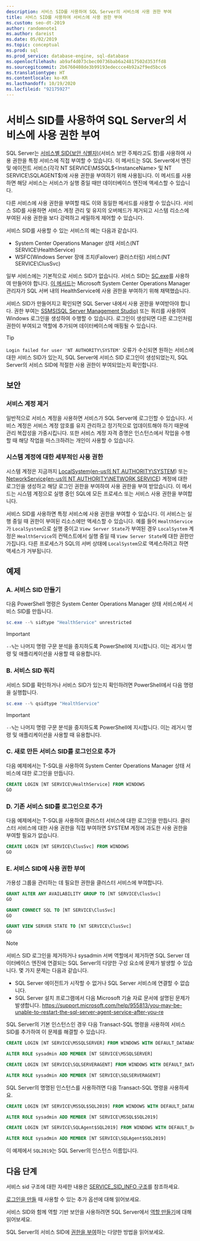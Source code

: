 ```yaml
---
description: 서비스 SID를 사용하여 SQL Server의 서비스에 사용 권한 부여
title: 서비스 SID를 사용하여 서비스에 사용 권한 부여
ms.custom: seo-dt-2019
author: randomnote1
ms.author: dareist
ms.date: 05/02/2019
ms.topic: conceptual
ms.prod: sql
ms.prod_service: database-engine, sql-database
ms.openlocfilehash: ab9af4d073cbec00736bab6a24817502d353ffd8
ms.sourcegitcommit: 2b6760408de3b99193edeccce4b92a2f9ed5bcc6
ms.translationtype: HT
ms.contentlocale: ko-KR
ms.lasthandoff: 10/19/2020
ms.locfileid: "92175927"
---
```

# <a name="using-service-sids-to-grant-permissions-to-services-in-sql-server"></a>서비스 SID를 사용하여 SQL Server의 서비스에 사용 권한 부여

SQL Server는 [서비스별 SID(보안 식별자)](https://support.microsoft.com/help/2620201/sql-server-uses-a-service-sid-to-provide-service-isolation)(서비스 보안 주체라고도 함)를 사용하여 사용 권한을 특정 서비스에 직접 부여할 수 있습니다. 이 메서드는 SQL Server에서 엔진 및 에이전트 서비스(각각 NT SERVICE\MSSQL$<InstanceName> 및 NT SERVICE\SQLAGENT$<InstanceName>)에 사용 권한을 부여하기 위해 사용됩니다. 이 메서드를 사용하면 해당 서비스는 서비스가 실행 중일 때만 데이터베이스 엔진에 액세스할 수 있습니다.

다른 서비스에 사용 권한을 부여할 때도 이와 동일한 메서드를 사용할 수 있습니다. 서비스 SID를 사용하면 서비스 계정 관리 및 유지의 오버헤드가 제거되고 시스템 리소스에 부여된 사용 권한을 보다 강력하고 세밀하게 제어할 수 있습니다.

서비스 SID를 사용할 수 있는 서비스의 예는 다음과 같습니다.

- System Center Operations Manager 상태 서비스(NT SERVICE\HealthService)
- WSFC(Windows Server 장애 조치(Failover) 클러스터링) 서비스(NT SERVICE\ClusSvc)

일부 서비스에는 기본적으로 서비스 SID가 없습니다. 서비스 SID는 [SC.exe](/windows/desktop/services/configuring-a-service-using-sc)를 사용하여 만들어야 합니다. [이 메서드](https://kevinholman.com/2016/08/25/sql-mp-run-as-accounts-no-longer-required/)는 Microsoft System Center Operations Manager 관리자가 SQL 서버 내의 HealthService에 사용 권한을 부여하기 위해 채택했습니다.

서비스 SID가 만들어지고 확인되면 SQL Server 내에서 사용 권한을 부여받아야 합니다. 권한 부여는 [SSMS(SQL Server Management Studio)](../../ssms/download-sql-server-management-studio-ssms.md) 또는 쿼리를 사용하여 Windows 로그인을 생성하여 수행할 수 있습니다. 로그인이 생성되면 다른 로그인처럼 권한이 부여되고 역할에 추가되며 데이터베이스에 매핑될 수 있습니다.

> [!TIP]
> `Login failed for user 'NT AUTHORITY\SYSTEM'` 오류가 수신되면 원하는 서비스에 대한 서비스 SID가 있는지, SQL Server에 서비스 SID 로그인이 생성되었는지, SQL Server의 서비스 SID에 적절한 사용 권한이 부여되었는지 확인합니다.

## <a name="security"></a>보안

### <a name="eliminate-service-accounts"></a>서비스 계정 제거

일반적으로 서비스 계정을 사용하면 서비스가 SQL Server에 로그인할 수 있습니다. 서비스 계정은 서비스 계정 암호를 유지 관리하고 정기적으로 업데이트해야 하기 때문에 관리 복잡성을 가중시킵니다. 또한 서비스 계정 자격 증명은 인스턴스에서 작업을 수행할 때 해당 작업을 마스크하려는 개인이 사용할 수 있습니다.

### <a name="granular-permissions-to-system-accounts"></a>시스템 계정에 대한 세부적인 사용 권한

시스템 계정은 지금까지 [LocalSystem](/windows/win32/services/localsystem-account)([en-us의 NT AUTHORITY\SYSTEM](../../database-engine/configure-windows/configure-windows-service-accounts-and-permissions.md#Localized_service_names)) 또는 [NetworkService](/windows/desktop/Services/networkservice-account)([en-us의 NT AUTHORITY\NETWORK SERVICE](../../database-engine/configure-windows/configure-windows-service-accounts-and-permissions.md#Localized_service_names)) 계정에 대한 로그인을 생성하고 해당 로그인 권한을 부여하여 사용 권한을 부여 받았습니다. 이 메서드는 시스템 계정으로 실행 중인 SQL에 모든 프로세스 또는 서비스 사용 권한을 부여합니다.

서비스 SID를 사용하면 특정 서비스에 사용 권한을 부여할 수 있습니다. 이 서비스는 실행 중일 때 권한이 부여된 리소스에만 액세스할 수 있습니다. 예를 들어 `HealthService`가 `LocalSystem`으로 실행 중이고 `View Server State`가 부여된 경우 `LocalSystem` 계정은 `HealthService`의 컨텍스트에서 실행 중일 때 `View Server State`에 대한 권한만 가집니다. 다른 프로세스가 SQL의 서버 상태에 `LocalSystem`으로 액세스하려고 하면 액세스가 거부됩니다.

## <a name="examples"></a>예제

### <a name="a-create-a-service-sid"></a>A. 서비스 SID 만들기

다음 PowerShell 명령은 System Center Operations Manager 상태 서비스에서 서비스 SID를 만듭니다.

```PowerShell
sc.exe --% sidtype "HealthService" unrestricted
```

> [!IMPORTANT]
> `--%`는 나머지 명령 구문 분석을 중지하도록 PowerShell에 지시합니다. 이는 레거시 명령 및 애플리케이션을 사용할 때 유용합니다.

### <a name="b-query-a-service-sid"></a>B. 서비스 SID 쿼리

서비스 SID를 확인하거나 서비스 SID가 있는지 확인하려면 PowerShell에서 다음 명령을 실행합니다.

```PowerShell
sc.exe --% qsidtype "HealthService"
```

> [!IMPORTANT]
> `--%`는 나머지 명령 구문 분석을 중지하도록 PowerShell에 지시합니다. 이는 레거시 명령 및 애플리케이션을 사용할 때 유용합니다.

### <a name="c-add-a-newly-created-service-sid-as-a-login"></a>C. 새로 만든 서비스 SID를 로그인으로 추가

다음 예제에서는 T-SQL을 사용하여 System Center Operations Manager 상태 서비스에 대한 로그인을 만듭니다.

```SQL
CREATE LOGIN [NT SERVICE\HealthService] FROM WINDOWS
GO
```

### <a name="d-add-an-existing-service-sid-as-a-login"></a>D. 기존 서비스 SID를 로그인으로 추가

다음 예제에서는 T-SQL을 사용하여 클러스터 서비스에 대한 로그인을 만듭니다. 클러스터 서비스에 대한 사용 권한을 직접 부여하면 SYSTEM 계정에 과도한 사용 권한을 부여할 필요가 없습니다.

```SQL
CREATE LOGIN [NT SERVICE\ClusSvc] FROM WINDOWS
GO
```

### <a name="e-grant-permissions-to-a-service-sid"></a>E. 서비스 SID에 사용 권한 부여

가용성 그룹을 관리하는 데 필요한 권한을 클러스터 서비스에 부여합니다.

```SQL
GRANT ALTER ANY AVAILABILITY GROUP TO [NT SERVICE\ClusSvc]
GO

GRANT CONNECT SQL TO [NT SERVICE\ClusSvc]
GO

GRANT VIEW SERVER STATE TO [NT SERVICE\ClusSvc]
GO
```

  > [!NOTE]
  > 서비스 SID 로그인을 제거하거나 sysadmin 서버 역할에서 제거하면 SQL Server 데이터베이스 엔진에 연결되는 SQL Server의 다양한 구성 요소에 문제가 발생할 수 있습니다. 몇 가지 문제는 다음과 같습니다.
  > - SQL Server 에이전트가 시작할 수 없거나 SQL Server 서비스에 연결할 수 없습니다.
  > - SQL Server 설치 프로그램에서 다음 Microsoft 기술 자료 문서에 설명된 문제가 발생합니다. https://support.microsoft.com/help/955813/you-may-be-unable-to-restart-the-sql-server-agent-service-after-you-re
  >
  > SQL Server의 기본 인스턴스인 경우 다음 Transact-SQL 명령을 사용하여 서비스 SID를 추가하여 이 문제를 해결할 수 있습니다.
  >
  > ```sql
  > CREATE LOGIN [NT SERVICE\MSSQLSERVER] FROM WINDOWS WITH DEFAULT_DATABASE=[master], DEFAULT_LANGUAGE=[us_english]
  > 
  > ALTER ROLE sysadmin ADD MEMBER [NT SERVICE\MSSQLSERVER]
  > 
  > CREATE LOGIN [NT SERVICE\SQLSERVERAGENT] FROM WINDOWS WITH DEFAULT_DATABASE=[master], DEFAULT_LANGUAGE=[us_english]
  > 
  > ALTER ROLE sysadmin ADD MEMBER [NT SERVICE\SQLSERVERAGENT]
  > ```
  > SQL Server의 명명된 인스턴스를 사용하려면 다음 Transact-SQL 명령을 사용하세요.
  > ```sql
  > CREATE LOGIN [NT SERVICE\MSSQL$SQL2019] FROM WINDOWS WITH DEFAULT_DATABASE=[master], DEFAULT_LANGUAGE=[us_english]
  > 
  > ALTER ROLE sysadmin ADD MEMBER [NT SERVICE\MSSQL$SQL2019]
  > 
  > CREATE LOGIN [NT SERVICE\SQLAgent$SQL2019] FROM WINDOWS WITH DEFAULT_DATABASE=[master], DEFAULT_LANGUAGE=[us_english]
  > 
  > ALTER ROLE sysadmin ADD MEMBER [NT SERVICE\SQLAgent$SQL2019]
  > 
  > ```
  > 이 예제에서 `SQL2019`는 SQL Server의 인스턴스 이름입니다.

## <a name="next-steps"></a>다음 단계

서비스 sid 구조에 대한 자세한 내용은 [SERVICE_SID_INFO 구조](/windows/win32/api/winsvc/ns-winsvc-service_sid_info)를 참조하세요.

[로그인을 만들](../../t-sql/statements/create-login-transact-sql.md) 때 사용할 수 있는 추가 옵션에 대해 읽어보세요.

서비스 SID와 함께 역할 기반 보안을 사용하려면 SQL Server에서 [역할 만들기](../../t-sql/statements/create-role-transact-sql.md)에 대해 읽어보세요.

SQL Server의 서비스 SID에 [권한을 부여](../../t-sql/statements/grant-transact-sql.md)하는 다양한 방법을 읽어보세요.
